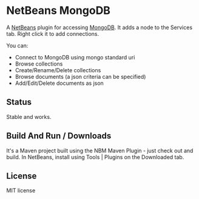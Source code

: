 NetBeans MongoDB
================

A [NetBeans](http://netbeans.org) plugin for accessing [MongoDB](http://mongodb.org). It adds
a node to the Services tab. Right click it to add connections.

You can:
 * Connect to MongoDB using mongo standard uri
 * Browse collections
 * Create/Rename/Delete collections
 * Browse documents (a json criteria can be specified)
 * Add/Edit/Delete documents as json



Status
------

Stable and works.



Build And Run / Downloads
-------------------------

It's a Maven project built using the NBM Maven Plugin - just check out and build.
In NetBeans, install using Tools | Plugins on the Downloaded tab.



License
-------

MIT license
